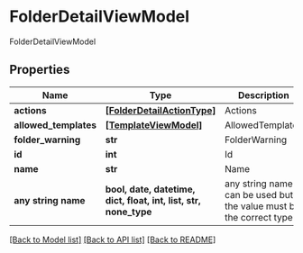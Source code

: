 # FolderDetailViewModel

FolderDetailViewModel

## Properties
Name | Type | Description | Notes
------------ | ------------- | ------------- | -------------
**actions** | [**[FolderDetailActionType]**](FolderDetailActionType.md) | Actions | [optional] 
**allowed_templates** | [**[TemplateViewModel]**](TemplateViewModel.md) | AllowedTemplates | [optional] 
**folder_warning** | **str** | FolderWarning | [optional] 
**id** | **int** | Id | [optional] 
**name** | **str** | Name | [optional] 
**any string name** | **bool, date, datetime, dict, float, int, list, str, none_type** | any string name can be used but the value must be the correct type | [optional]

[[Back to Model list]](../README.md#documentation-for-models) [[Back to API list]](../README.md#documentation-for-api-endpoints) [[Back to README]](../README.md)


